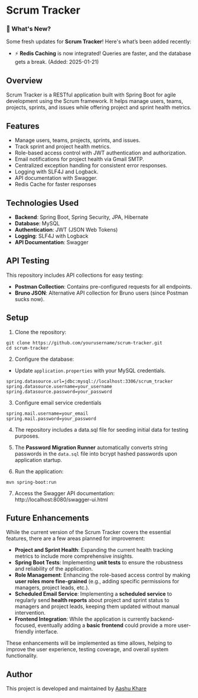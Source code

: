 
# **Scrum Tracker**

### 🚀 What's New?
Some fresh updates for **Scrum Tracker**! Here's what’s been added recently:  

- ⚡ **Redis Caching** is now integrated! Queries are faster, and the database gets a break. (Added: 2025-01-21) 

## **Overview**

Scrum Tracker is a RESTful application built with Spring Boot for agile development using the Scrum framework. It helps manage users, teams, projects, sprints, and issues while offering project and sprint health metrics.
## **Features**

- Manage users, teams, projects, sprints, and issues.
- Track sprint and project health metrics.
- Role-based access control with JWT authentication and authorization.
- Email notifications for project health via Gmail SMTP.
- Centralized exception handling for consistent error responses.
- Logging with SLF4J and Logback.
- API documentation with Swagger.
- Redis Cache for faster responses


## **Technologies Used**

- **Backend**: Spring Boot, Spring Security, JPA, Hibernate 
- **Database**: MySQL
- **Authentication**: JWT (JSON Web Tokens)
- **Logging**: SLF4J with Logback
- **API Documentation**: Swagger  
## **API Testing**

This repository includes API collections for easy testing:  
- **Postman Collection**: Contains pre-configured requests for all endpoints.  
- **Bruno JSON**: Alternative API collection for Bruno users (since Postman sucks now). 
## **Setup**

1. Clone the repository:
```
git clone https://github.com/yourusername/scrum-tracker.git  
cd scrum-tracker
```

2.  Configure the database:
- Update `application.properties` with your MySQL credentials.
```
spring.datasource.url=jdbc:mysql://localhost:3306/scrum_tracker  
spring.datasource.username=your_username  
spring.datasource.password=your_password 
```

3. Configure email service credentials
```
spring.mail.username=your_email
spring.mail.password=your_password
```

4. The repository includes a data.sql file for seeding initial data for testing purposes.

5. The **Password Migration Runner** automatically converts string passwords in the `data.sql` file into bcrypt hashed passwords upon application startup.

6. Run the application:
```
mvn spring-boot:run  
```
7. Access the Swagger API documentation:
http://localhost:8080/swagger-ui.html


## **Future Enhancements**

While the current version of the Scrum Tracker covers the essential features, there are a few areas planned for improvement:

- **Project and Sprint Health**: Expanding the current health tracking metrics to include more comprehensive insights.
- **Spring Boot Tests**: Implementing **unit tests** to ensure the robustness and reliability of the application.
- **Role Management**: Enhancing the role-based access control by making **user roles more fine-grained** (e.g., adding specific permissions for managers, project leads, etc.).
- **Scheduled Email Service**: Implementing a **scheduled service** to regularly send **health reports** about project and sprint status to managers and project leads, keeping them updated without manual intervention.
- **Frontend Integration**: While the application is currently backend-focused, eventually adding a **basic frontend** could provide a more user-friendly interface.

These enhancements will be implemented as time allows, helping to improve the user experience, testing coverage, and overall system functionality.

## **Author**

This project is developed and maintained by [Aashu Khare](https://github.com/aashu0036)